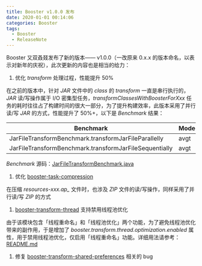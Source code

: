 ```yaml
---
title: Booster v1.0.0 发布
date: 2020-01-01 00:14:06
categories: Booster
tags:
  - Booster
  - ReleaseNote
---
```


Booster 又双叒叕发布了新的版本—— v1.0.0（一改原来 0.x.x 的版本命名，以表示对新年的庆祝），此次更新的内容也是相当的给力：

1. 优化 *transform* 处理过程，性能提升 50%

  在之前的版本中，针对 *JAR* 文件中的 *class* 的 *transform* 一直是串行执行的，*JAR* 读/写操作属于 I/O 密集型任务，*transformClassesWithBoosterForXxx* 任务的耗时往往占了构建时间的很大一部分，为了提升构建效率，此版本采用了并行读/写 *JAR* 的方式，性能提升了 50%+，以下是 *Benchmark* 结果：

  | Benchmark                                              | Mode | Cnt |  Score |  Error | Units |
  |--------------------------------------------------------|------|-----|--------|--------|-------|
  | JarFileTransformBenchmark.transformJarFileParallelly   | avgt |  10 | 31.310 | ±8.916 | ms/op |
  | JarFileTransformBenchmark.transformJarFileSequentially | avgt |  10 | 66.343 | ±2.902 | ms/op |

  *Benchmark* 源码：[JarFileTransformBenchmark.java](https://github.com/johnsonlee/booster-benchmark/blob/master/jar-file-transform/src/jmh/kotlin/io/johnsonlee/booster/benchmark/JarFileTransformBenchmark.kt)

1. 优化 [booster-task-compression](https://github.com/didi/booster/tree/master/booster-task-compression)

  在压缩 *resources-xxx.ap_* 文件时，也涉及 *ZIP* 文件的读/写操作，同样采用了并行读/写 *ZIP* 的方式

1. [booster-transform-thread](https://github.com/didi/booster/tree/master/booster-transform-thread) 支持禁用线程池优化

  由于该模块包含「线程重命名」和「线程池优化」两个功能，为了避免线程池优化带来的副作用，于是增加了 *booster.transform.thread.optimization.enabled* 属性，用于禁用线程池优化，仅启用「线程重命名」功能。详细用法请参考：[README.md](https://github.com/didi/booster/blob/master/booster-transform-thread/README.md)

1. 修复 [booster-transform-shared-preferences](https://github.com/didi/booster/blob/master/booster-transform-shared-preferences) 相关的 bug

